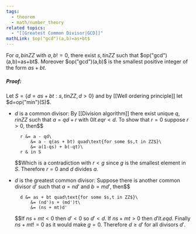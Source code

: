 ```yaml
---
tags:
  - theorem
  - math/number_theory
related topics:
  - "[[Greatest Common Divisor|GCD]]"
mathLink: $op("gcd")(a,b)=as+bt$
---
```

For $a,b in ZZ$ with $a,b != 0$, there exist $s,t in ZZ$ such that $op("gcd")(a,b)=as+bt$. Moreover $op("gcd")(a,b)$ is the smallest positive integer of the form $as+bt$.
##### Proof:
Let $S=\{d=as+bt: s,t in ZZ, d>0\}$ and by [[Well ordering principle]] let $d=op("min")(S)$.
- $d$ is a common divisor: 
	By [[Division algorithm]] there exist unique $q,r in ZZ$ such that $a=qd+r$ with $0 lt.eq r < d$. To show that $r=0$ suppose $r>0$, then$$
	
		r &= a - qd\
			&= a - q(as + bt) quad\text{for some $s,t in ZZ$}\
			&= a(1-qs) + b(-qt)\
		r & in S
	$$Which is a contradiction with $r<g$ since $g$ is the smallest element in $S$. Therefore $r=0$ and $d$ divides $a$.
- $d$ is the greatest common divisor:
	Suppose there is another common divisor $d'$ such that $a=nd'$ and $b=md'$, then$$
	
		d &= as + bt quad\text{for some $s,t in ZZ$}\
			&= (nd')s + (md')t\
			&= (ns + mt)d'
	$$If $ns + mt<0$ then $d'<0$ so $d'< d$. If $ns + mt > 0$ then $d' lt.eq d$. Finally $ns + mt != 0$ as it would make $g=0$. Therefore $d \geq d'$ for all divisors $d'$.